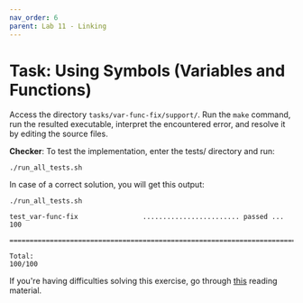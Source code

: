 ```yaml
---
nav_order: 6
parent: Lab 11 - Linking
---
```


# Task: Using Symbols (Variables and Functions)

Access the directory `tasks/var-func-fix/support/`.
Run the `make` command, run the resulted executable, interpret the encountered error, and resolve it by editing the source files.

**Checker**: To test the implementation, enter the tests/ directory and run:

```console
./run_all_tests.sh
```

In case of a correct solution, you will get this output:

```console
./run_all_tests.sh

test_var-func-fix                ........................ passed ...  100

========================================================================

Total:                                                             100/100
```

If you're having difficulties solving this exercise, go through [this](../../reading/linking.md) reading material.
